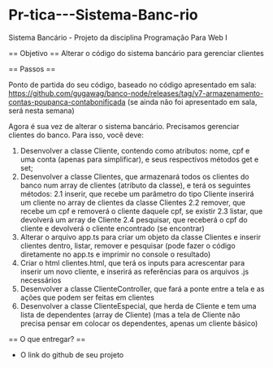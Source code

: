 # Pr-tica---Sistema-Banc-rio
Sistema Bancário - Projeto da disciplina Programação Para Web I

== Objetivo ==
Alterar o código do sistema bancário para gerenciar clientes

== Passos ==

Ponto de partida do seu código, baseado no código apresentado em sala: https://github.com/gugawag/banco-node/releases/tag/v7-armazenamento-contas-poupanca-contabonificada (se ainda não foi apresentado em sala, será nesta semana)

Agora é sua vez de alterar o sistema bancário. Precisamos gerenciar clientes do banco. Para isso, você deve:

1. Desenvolver a classe Cliente, contendo como atributos: nome, cpf e uma conta (apenas para simplificar), e seus respectivos métodos get e set;
2. Desenvolver a classe Clientes, que armazenará todos os clientes do banco num array de clientes (atributo da classe), e terá os seguintes métodos:
2.1 inserir, que recebe um parâmetro do tipo Cliente inserirá um cliente no array de clientes da classe Clientes
2.2 remover, que recebe um cpf e removerá o cliente daquele cpf, se existir
2.3 listar, que devolverá um array de Cliente
2.4 pesquisar, que receberá o cpf do cliente e devolverá o cliente encontrado (se encontrar)
3. Alterar o arquivo app.ts para criar um objeto da classe Clientes e inserir clientes dentro, listar, remover e pesquisar (pode fazer o código diretamente no app.ts e imprimir no console o resultado)
4. Criar o html clientes.html, que terá os inputs para acrescentar para inserir um novo cliente, e inserirá as referências para os arquivos .js necessários
5. Desenvolver a classe ClienteController, que fará a ponte entre a tela e as ações que podem ser feitas em clientes
6. Desenvolver a classe ClienteEspecial, que herda de Cliente e tem uma lista de dependentes (array de Cliente) (mas a tela de Cliente não precisa pensar em colocar os dependentes, apenas um cliente básico)

== O que entregar? ==
- O link do github de seu projeto
